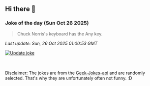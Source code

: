 ## Hi there 👋

### Joke of the day (Sun Oct 26 2025)
<!-- joke -->
>Chuck Norris's keyboard has the Any key.
<!-- /joke -->

*Last update: Sun, 26 Oct 2025 01:00:53 GMT*

[![Update joke](https://github.com/nclskfm/nclskfm/actions/workflows/joke.yml/badge.svg)](https://github.com/nclskfm/nclskfm/actions/workflows/joke.yml)

<br><br>
Disclaimer: The jokes are from the [Geek-Jokes-api](https://github.com/sameerkumar18/geek-joke-api) and are randomly selected. That's why they are unfortunately often not funny. :D
